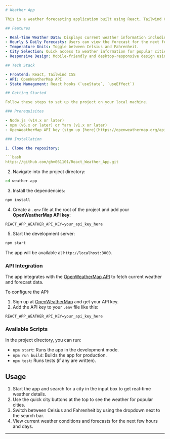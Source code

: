 ```yaml
---
# Weather App

This is a weather forecasting application built using React, Tailwind CSS, and the OpenWeatherMap API. It provides real-time weather updates, forecasts, and weather conditions for different cities. The application allows users to view current weather details, hourly and daily forecasts, and switch between Celsius and Fahrenheit units.

## Features

- Real-Time Weather Data: Displays current weather information including temperature, humidity, wind speed, and more.
- Hourly & Daily Forecasts: Users can view the forecast for the next few hours and days.
- Temperature Units: Toggle between Celsius and Fahrenheit.
- City Selection: Quick access to weather information for popular cities (e.g., Delhi, Mumbai, Chennai).
- Responsive Design: Mobile-friendly and desktop-responsive design using Tailwind CSS.

## Tech Stack

- Frontend: React, Tailwind CSS
- API: OpenWeatherMap API
- State Management: React hooks (`useState`, `useEffect`)

## Getting Started

Follow these steps to set up the project on your local machine.

### Prerequisites

- Node.js (v14.x or later)
- npm (v6.x or later) or Yarn (v1.x or later)
- OpenWeatherMap API key (sign up [here](https://openweathermap.org/api) if you don't have one)

### Installation

1. Clone the repository:

```bash
https://github.com/ghv061101/React_Weather_App.git
```

2. Navigate into the project directory:

```bash
cd weather-app
```

3. Install the dependencies:

```bash
npm install
```

4. Create a `.env` file at the root of the project and add your **OpenWeatherMap API key**:

```env
REACT_APP_WEATHER_API_KEY=your_api_key_here
```

5. Start the development server:

```bash
npm start
```

The app will be available at `http://localhost:3000`.



### API Integration

The app integrates with the [OpenWeatherMap API](https://openweathermap.org/api) to fetch current weather and forecast data.

To configure the API:

1. Sign up at [OpenWeatherMap](https://openweathermap.org/) and get your API key.
2. Add the API key to your `.env` file like this:

```
REACT_APP_WEATHER_API_KEY=your_api_key_here
```

### Available Scripts

In the project directory, you can run:

- `npm start`: Runs the app in the development mode.
- `npm run build`: Builds the app for production.
- `npm test`: Runs tests (if any are written).

## Usage

1. Start the app and search for a city in the input box to get real-time weather details.
2. Use the quick city buttons at the top to see the weather for popular cities.
3. Switch between Celsius and Fahrenheit by using the dropdown next to the search bar.
4. View current weather conditions and forecasts for the next few hours and days.





---
```


